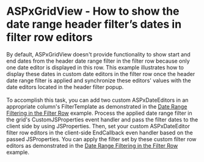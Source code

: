 # ASPxGridView - How to show the date range header filter’s dates in filter row editors


By default, ASPxGridView doesn't provide functionality to show start and end dates from the header date range filter in the filter row because only one date editor is displayed in this row. This example illustrates how to display these dates in custom date editors in the filter row once the header date range filter is applied and synchronize these editors' values with the date editors located in the header filter popup.<br><br>To accomplish this task, you can add two custom ASPxDateEditors in an appropriate column's FilterTemplate as demonstrated in the <a href="https://www.devexpress.com/Support/Center/p/E1990">Date Range Filtering in the Filter Row</a> example. Process the applied date range filter in the grid's CustomJSProperties event handler and pass the filter dates to the client side by using JSProperties. Then, set your custom ASPxDateEditor filter row editors in the client-side EndCallback even handler based on the passed JSProperties. You can apply the filter set by these custom filter row editors as demonstrated in the <a href="https://www.devexpress.com/Support/Center/p/E1990">Date Range Filtering in the Filter Row</a> example.

<br/>


